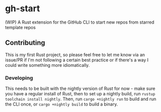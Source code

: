 # gh-start
(WIP) A Rust extension for the GitHub CLI to start new repos from starred template repos

## Contributing
This is my first Rust project, so please feel free to let me know via an issue/PR if I'm not following a certain best practice or if there's a way I could write something more idiomatically.

### Developing
This needs to be built with the nightly version of Rust for now - make sure you have a regular install of Rust, then to set up a nightly build, run `rustup toolchain install nightly`. Then, run `cargo +nightly run` to build and run the CLI once, or `cargo +nightly build` to build a binary.
